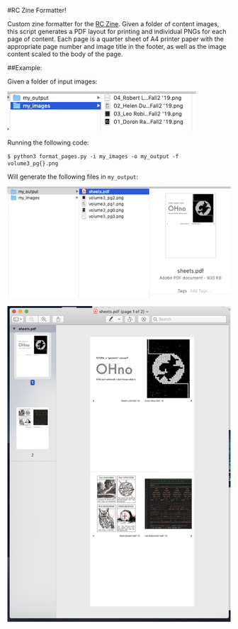 #RC Zine Formatter!

Custom zine formatter for the [RC Zine](https://zine.recurse.com). Given a folder of content images, this script generates a PDF layout for printing and individual PNGs for each page of content. Each page is a quarter sheet of A4 printer paper with the appropriate page number and image title in the footer, as well as the image content scaled to the body of the page.

##Example:

Given a folder of input images:

![](assets/demo_image1.png)

Running the following code:
```
$ python3 format_pages.py -i my_images -o my_output -f volume3_pg{}.png
```
Will generate the following files in `my_output`:

![](assets/demo_image2.png)

![](assets/demo_image3.png)